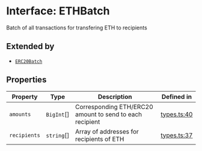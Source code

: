 # Interface: ETHBatch

Batch of all transactions for transfering ETH to recipients

## Extended by

- [`ERC20Batch`](ERC20Batch.md)

## Properties

| Property | Type | Description | Defined in |
| ------ | ------ | ------ | ------ |
| `amounts` | `BigInt`[] | Corresponding ETH/ERC20 amount to send to each recipient | [types.ts:40](https://github.com/aditya172926/blockbatch_sdk/blob/a5dca5c82410ff4ac5e2011d910300ee9e4569fa/src/types.ts#L40) |
| `recipients` | `string`[] | Array of addresses for recipients of ETH | [types.ts:37](https://github.com/aditya172926/blockbatch_sdk/blob/a5dca5c82410ff4ac5e2011d910300ee9e4569fa/src/types.ts#L37) |
